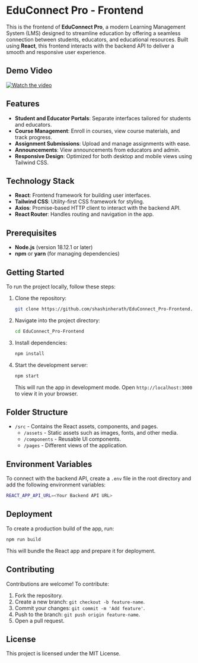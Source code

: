 
# EduConnect Pro - Frontend

This is the frontend of **EduConnect Pro**, a modern Learning Management System (LMS) designed to streamline education by offering a seamless connection between students, educators, and educational resources. Built using **React**, this frontend interacts with the backend API to deliver a smooth and responsive user experience.

## Demo Video
[![Watch the video](https://github.com/user-attachments/assets/5db612f3-9b76-4433-b981-fe61a486c9bf)](https://youtu.be/m0UnjVTng3A?si=lwlOf4u8r0sGU4v2)

## Features

- **Student and Educator Portals**: Separate interfaces tailored for students and educators.
- **Course Management**: Enroll in courses, view course materials, and track progress.
- **Assignment Submissions**: Upload and manage assignments with ease.
- **Announcements**: View announcements from educators and admin.
- **Responsive Design**: Optimized for both desktop and mobile views using Tailwind CSS.

## Technology Stack

- **React**: Frontend framework for building user interfaces.
- **Tailwind CSS**: Utility-first CSS framework for styling.
- **Axios**: Promise-based HTTP client to interact with the backend API.
- **React Router**: Handles routing and navigation in the app.

## Prerequisites

- **Node.js** (version 18.12.1 or later)
- **npm** or **yarn** (for managing dependencies)

## Getting Started

To run the project locally, follow these steps:

1. Clone the repository:

   ```bash
   git clone https://github.com/shashinherath/EduConnect_Pro-Frontend.git
   ```

2. Navigate into the project directory:

   ```bash
   cd EduConnect_Pro-Frontend
   ```

3. Install dependencies:

   ```bash
   npm install
   ```

4. Start the development server:

   ```bash
   npm start
   ```

   This will run the app in development mode. Open `http://localhost:3000` to view it in your browser.

## Folder Structure

- `/src` - Contains the React assets, components, and pages.
  - `/assets` - Static assets such as images, fonts, and other media.
  - `/components` - Reusable UI components.
  - `/pages` - Different views of the application.

## Environment Variables

To connect with the backend API, create a `.env` file in the root directory and add the following environment variables:

```bash
REACT_APP_API_URL=<Your Backend API URL>
```

## Deployment

To create a production build of the app, run:

```bash
npm run build
```

This will bundle the React app and prepare it for deployment.

## Contributing

Contributions are welcome! To contribute:

1. Fork the repository.
2. Create a new branch: `git checkout -b feature-name`.
3. Commit your changes: `git commit -m 'Add feature'`.
4. Push to the branch: `git push origin feature-name`.
5. Open a pull request.

## License

This project is licensed under the MIT License.
